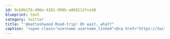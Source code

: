 ```yaml
---
id: 9cb0b176-d96e-4181-998b-a068112fce48
blueprint: text
category: twitter
title: "'@mattashwood Road-trip! Oh wait, what?"
caption: '<span class="username username_linked">@<a href="https://twitter.com/mattashwood" title="Matt Ashwood">mattashwood</a></span> Road-trip! Oh wait, what?'
---
```

